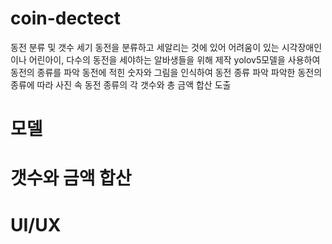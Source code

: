 # coin-dectect

 동전 분류 및 갯수 세기
 동전을 분류하고 세알리는 것에 있어 어려움이 있는 시각장애인이나 어린아이, 다수의 동전을 세야하는 알바생들을 위해 제작
 yolov5모델을 사용하여 동전의 종류를 파악
동전에 적힌 숫자와 그림을 인식하여 동전 종류 파악
파악한 동전의 종류에 따라 사진 속 동전 종류의 각 갯수와 총 금액 합산 도출

# 모델

# 갯수와 금액 합산

# UI/UX
